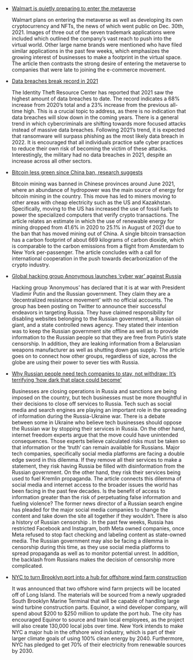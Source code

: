 * [Walmart is quietly preparing to enter the metaverse](https://www.cnbc.com/amp/2022/01/16/walmart-is-quietly-preparing-to-enter-the-metaverse.html)

  Walmart plans on entering the metaverse as well as developing its own cryptocurrency and NFTs, the news of which went public on Dec. 30th, 2021. Images of three out of the seven trademark applications were included which outlined the company’s vast reach to push into the virtual world. Other large name brands were mentioned who have filed similar applications in the past few weeks, which emphasizes the growing interest of businesses to make a footprint in the virtual space. The article then contrasts the strong desire of entering the metaverse to companies that were late to joining the e-commerce movement.

* [Data breaches break record in 2021](https://www.cnet.com/tech/services-and-software/record-number-of-data-breaches-reported-in-2021-new-report-says/)

  The Identity Theft Resource Center has reported that 2021 saw the highest amount of data breaches to date. The record indicates a 68% increase from 2020’s total and a 23% increase from the previous all-time high. This is a crucial topic to address, as there is no indication that data breaches will slow down in the coming years. There is a general trend in which cybercriminals are shifting towards more focused attacks instead of massive data breaches. Following 2021’s trend, it is expected that ransomware will surpass phishing as the most likely data breach in 2022. It is encouraged that all individuals practice safe cyber practices to reduce their own risk of becoming the victim of these attacks. Interestingly, the military had no data breaches in 2021, despite an increase across all other sectors. 

* [Bitcoin less green since China ban, research suggests](https://www.bbc.com/news/technology-60521975)
  
  Bitcoin mining was banned in Chinese provinces around June 2021, where an abundance of hydropower was the main source of energy for bitcoin mining in the country. This move has led to miners moving to other areas with cheap electricity such as the US and Kazakhstan. Specifically, moving to the US has increased the use of fossil fuels to power the specialized computers that verify crypto transactions. The article relates an estimate in which the use of renewable energy for mining dropped from 41.6% in 2020 to 25.1% in August of 2021 due to the ban that has moved mining out of China. A single bitcoin transaction has a carbon footprint of about 669 kilograms of carbon dioxide, which is comparable to the carbon emissions from a flight from Amsterdam to New York per-passenger. The article concludes with a call for international cooperation in the push towards decarbonization of the crypto industry. 

* [Global hacking group Anonymous launches ‘cyber war’ against Russia](https://www.cnbc.com/2022/03/01/how-is-anonymous-attacking-russia-disabling-and-hacking-websites-.html)

  Hacking group ‘Anonymous’ has declared that it is at war with President Vladimir Putin and the Russian government. They claim they are a ‘decentralized resistance movement’ with no official accounts. The group has been posting on Twitter to announce their successful endeavors in targeting Russia. They have claimed responsibility for disabling websites belonging to the Russian government, a Russian oil giant, and a state controlled news agency. They stated their intention was to keep the Russian government site offline as well as to provide information to the Russian people so that they are free from Putin’s state censorship. In addition, they are leaking information from a Belarusian weapons manufacturer as well as shutting down gas supply. The article goes on to connect how other groups, regardless of size, across the globe are using their power to sever ties with Russia.

* [Why Russian people need tech companies to stay, not withdraw: It’s terrifying ‘how dark that place could become’](https://www.cnbc.com/2022/03/17/why-russian-people-need-tech-companies-to-stay.html)

  Businesses are closing operations in Russia and sanctions are being imposed on the country, but tech businesses must be more thoughtful in their decisions to close off services to Russia. Tech such as social media and search engines are playing an important role in the spreading of information during the Russia-Ukraine war. There is a debate between some in Ukraine who believe tech businesses should oppose the Russian war by stopping their services in Russia. On the other hand, internet freedom experts argue that the move could have unintended consequences. Those experts believe calculated risks must be taken so that information or the ‘truth’ can remain available for Russians. Major tech companies, specifically social media platforms are facing a double edge sword in this dilemma. If they remove all their services to make a statement, they risk having Russia be filled with disinformation from the Russian government. On the other hand, they risk their services being used to fuel Kremlin propaganda. The article connects this dilemma of social media and internet access to the broader issues the world has been facing in the past few decades. Is the benefit of access to information greater than the risk of perpetuating false information and fueling violence? The former news director of a Russian search engine has pleaded for the major social media companies to change the content and take down the site all together if they wouldn’t. There is also a history of Russian censorship . In the past few weeks, Russia has restricted Facebook and Instagram, both Meta owned companies, once Meta refused to stop fact checking and labeling content as state-owned media. The Russian government may also be facing a dilemma in censorship during this time, as they use social media platforms to spread propaganda as well as to monitor potential unrest. In addition, the backlash from Russians makes the decision of censorship more complicated. 

* [NYC to turn Brooklyn port into a hub for offshore wind farm construction](https://www.cnbc.com/2022/03/03/nyc-turning-south-brooklyn-marine-terminal-into-hub-for-wind-farm-parts.html)

  It was announced that two offshore wind farm projects will be located off of Long Island. The materials will be sourced from a newly upgraded South Brooklyn Marine Terminal that will be capable of handling large wind turbine construction parts. Equinor, a wind developer company, will spend about $200 to $250 million to update the port hub. The city has encouraged Equinor to source and train local employees, as the project will also create 130,000 local jobs over time. New York intends to make NYC a major hub in the offshore wind industry, which is part of their larger climate goals of using 100% clean energy by 2040. Furthermore, NYC has pledged to get 70% of their electricity from renewable sources by 2030.

